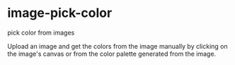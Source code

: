 # image-pick-color
pick color from images

Upload an image and get the colors from the image manually by clicking on the image's canvas or from the color palette generated from the image.
